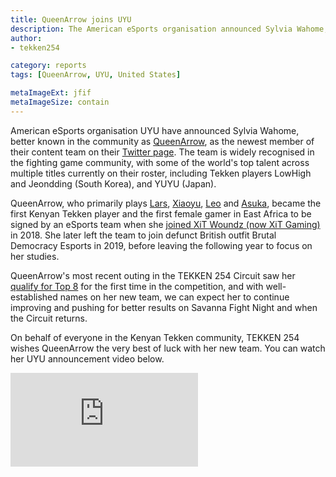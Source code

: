 ```yaml
---
title: QueenArrow joins UYU
description: The American eSports organisation announced Sylvia Wahome, better known in the community as QueenArrow, as the newest member of their content team.
author:
- tekken254

category: reports
tags: [QueenArrow, UYU, United States]

metaImageExt: jfif
metaImageSize: contain
---
```

American eSports organisation UYU have announced Sylvia Wahome, better known in the community as [QueenArrow](/circuit/tekken/profile.html?id=4455946), as the newest member of their content team on their [Twitter page](https://twitter.com/UYU/status/1362814560751747074). The team is widely recognised in the fighting game community, with some of the world's top talent across multiple titles currently on their roster, including Tekken players LowHigh and Jeondding (South Korea), and YUYU (Japan).

QueenArrow, who primarily plays [Lars](/guides/character.html?view=lars), [Xiaoyu](/guides/character.html?view=xiaoyu), [Leo](/guides/character.html?view=leo) and [Asuka](/guides/character.html?view=asuka), became the first Kenyan Tekken player and the first female gamer in East Africa to be signed by an eSports team when she [joined XiT Woundz (now XiT Gaming)](/news/2018/05/14/queenarrow-xit-woundz) in 2018. She later left the team to join defunct British outfit Brutal Democracy Esports in 2019, before leaving the following year to focus on her studies.

QueenArrow's most recent outing in the TEKKEN 254 Circuit saw her [qualify for Top 8](https://smash.gg/tournament/savanna-fgc-2020-qualifier-2-tekken-254-circuit-rampage-series/event/tekken-254-circuit-season-4/overview) for the first time in the competition, and with well-established names on her new team, we can expect her to continue improving and pushing for better results on Savanna Fight Night and when the Circuit returns.

<aside>
    <p>On behalf of everyone in the Kenyan Tekken community, TEKKEN 254 wishes QueenArrow the very best of luck with her new team. You can watch her UYU announcement video below.</p>
    <div class="video-container d-flex justify-content-center mb-3">
        <iframe class="video-showcase" src="https://www.youtube.com/embed/mj4jd_MvGg0" frameborder="0" allow="autoplay; encrypted-media" allowfullscreen></iframe>
    </div>
<aside>